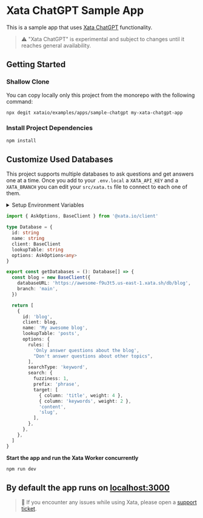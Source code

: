 # Xata ChatGPT Sample App

This is a sample app that uses [Xata ChatGPT](https://xata.io/chatgpt) functionality.

> ⚠️ "Xata ChatGPT" is experimental and subject to changes until it reaches general availability.

## Getting Started

### Shallow Clone

You can copy locally only this project from the monorepo with the following command:

```sh
npx degit xataio/examples/apps/sample-chatgpt my-xata-chatgpt-app
```

### Install Project Dependencies

```bash
npm install
```

## Customize Used Databases

This project supports multiple databases to ask questions and get answers one at a time. Once you add to your `.env.local` a `XATA_API_KEY` and a `XATA_BRANCH` you can edit your `src/xata.ts` file to connect to each one of them.

<details>
<summary>Setup Environment Variables</summary>

Check the docs on how to [generate your API Key](https://xata.io/docs/getting-started/api-keys).

```
XATA_API_KEY=< your api key>
XATA_BRANCH=main
```

</details>


```ts
import { AskOptions, BaseClient } from '@xata.io/client'

type Database = {
  id: string
  name: string
  client: BaseClient
  lookupTable: string
  options: AskOptions<any>
}

export const getDatabases = (): Database[] => {
  const blog = new BaseClient({
    databaseURL: 'https://awesome-f9u3t5.us-east-1.xata.sh/db/blog',
    branch: 'main',
  })

  return [
    {
      id: 'blog',
      client: blog,
      name: 'My awesome blog',
      lookupTable: 'posts',
      options: {
        rules: [
          'Only answer questions about the blog',
          "Don't answer questions about other topics",
        ],
        searchType: 'keyword',
        search: {
          fuzziness: 1,
          prefix: 'phrase',
          target: [
            { column: 'title', weight: 4 },
            { column: 'keywords', weight: 2 },
            'content',
            'slug',
          ],
        },
      },
    },
  ]
}
```

**Start the app and run the Xata Worker concurrently**

```bash
npm run dev
```
By default the app runs on [localhost:3000](http://localhost:3000)
---

> 🐛 If you encounter any issues while using Xata, please open a [support ticket](https://support.xata.io/hc/en-usrequests/new).
